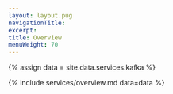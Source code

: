 ```yaml
---
layout: layout.pug
navigationTitle:
excerpt:
title: Overview
menuWeight: 70
---
```

{% assign data = site.data.services.kafka %}

{% include services/overview.md data=data %}
